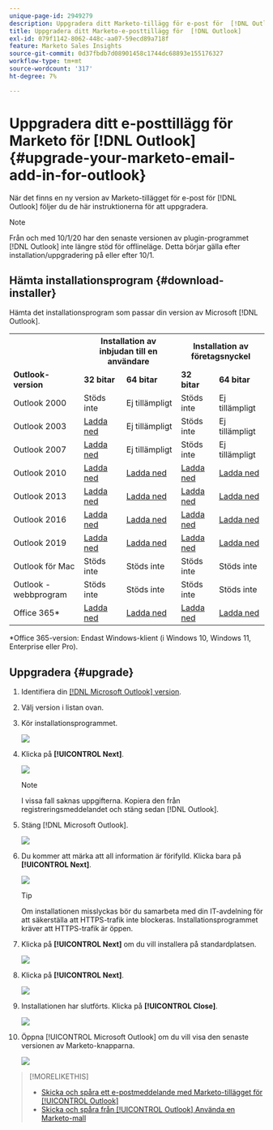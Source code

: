 ```yaml
---
unique-page-id: 2949279
description: Uppgradera ditt Marketo-tillägg för e-post för  [!DNL Outlook] - Marketo Docs - produktdokumentation
title: Uppgradera ditt Marketo-e-posttillägg för  [!DNL Outlook]
exl-id: 079f1142-8062-448c-aa07-59ecd89a718f
feature: Marketo Sales Insights
source-git-commit: 0d37fbdb7d08901458c1744dc68893e155176327
workflow-type: tm+mt
source-wordcount: '317'
ht-degree: 7%

---
```


# Uppgradera ditt e-posttillägg för Marketo för [!DNL Outlook] {#upgrade-your-marketo-email-add-in-for-outlook}

När det finns en ny version av Marketo-tillägget för e-post för [!DNL Outlook] följer du de här instruktionerna för att uppgradera.

>[!NOTE]
>
>Från och med 10/1/20 har den senaste versionen av plugin-programmet [!DNL Outlook] inte längre stöd för offlineläge. Detta börjar gälla efter installation/uppgradering på eller efter 10/1.

## Hämta installationsprogram {#download-installer}

Hämta det installationsprogram som passar din version av Microsoft [!DNL Outlook].

<table> 
 <colgroup> 
  <col> 
  <col> 
  <col> 
  <col> 
  <col> 
 </colgroup> 
 <tbody> 
  <tr> 
   <th><br></th> 
   <th colspan="2">Installation av inbjudan till en användare</th> 
   <th colspan="2">Installation av företagsnyckel</th> 
  </tr> 
  <tr> 
   <td><strong><span class="dnl">Outlook</span>-version</strong></td> 
   <td><strong>32 bitar</strong></td> 
   <td><strong>64 bitar</strong></td> 
   <td><strong>32 bitar</strong></td> 
   <td><strong>64 bitar</strong></td> 
  </tr> 
  <tr> 
   <td><span class="dnl">Outlook</span> 2000</td> 
   <td>Stöds inte</td> 
   <td>Ej tillämpligt</td> 
   <td>Stöds inte</td> 
   <td>Ej tillämpligt</td> 
  </tr> 
  <tr> 
   <td><span class="dnl">Outlook 2003</span></td> 
   <td><a href="https://munchkin.marketo.net/MarketoAddInSetup32.msi" rel="nofollow">Ladda ned</a></td> 
   <td>Ej tillämpligt</td> 
   <td>Stöds inte</td> 
   <td>Ej tillämpligt</td> 
  </tr> 
  <tr> 
   <td><span class="dnl">Outlook</span> 2007</td> 
   <td><a href="https://munchkin.marketo.net/MarketoAddInSetup32.msi" rel="nofollow">Ladda ned</a></td> 
   <td>Ej tillämpligt</td> 
   <td>Stöds inte</td> 
   <td>Ej tillämpligt</td> 
  </tr> 
  <tr> 
   <td><span class="dnl">Outlook</span> 2010</td> 
   <td><a href="https://munchkin.marketo.net/MarketoAddInSetup32.msi" rel="nofollow">Ladda ned</a></td> 
   <td><a href="https://munchkin.marketo.net/MarketoAddInSetup64.msi" rel="nofollow">Ladda ned</a></td> 
   <td><a href="https://munchkin.marketo.net/MarketoAddInSetup32.msi" rel="nofollow">Ladda ned</a></td> 
   <td><a href="https://munchkin.marketo.net/MarketoAddInSetup64.msi" rel="nofollow">Ladda ned</a></td> 
  </tr> 
  <tr> 
   <td><span class="dnl">Outlook</span> 2013</td> 
   <td><a href="https://munchkin.marketo.net/MarketoAddInSetup32.msi" rel="nofollow">Ladda ned</a></td> 
   <td><a href="https://munchkin.marketo.net/MarketoAddInSetup64.msi" rel="nofollow">Ladda ned</a></td> 
   <td><a href="https://munchkin.marketo.net/MarketoAddInSetup32.msi" rel="nofollow">Ladda ned</a></td> 
   <td><a href="https://munchkin.marketo.net/MarketoAddInSetup64.msi" rel="nofollow">Ladda ned</a></td> 
  </tr> 
  <tr> 
   <td><span class="dnl">Outlook</span> 2016</td> 
   <td><a href="https://munchkin.marketo.net/MarketoAddInSetup32.msi" rel="nofollow">Ladda ned</a></td> 
   <td><a href="https://munchkin.marketo.net/MarketoAddInSetup64.msi" rel="nofollow">Ladda ned</a></td> 
   <td><a href="https://munchkin.marketo.net/MarketoAddInSetup32.msi" rel="nofollow">Ladda ned</a></td> 
   <td><a href="https://munchkin.marketo.net/MarketoAddInSetup64.msi" rel="nofollow">Ladda ned</a></td> 
  </tr> 
  <tr> 
   <td colspan="1"><span class="dnl">Outlook</span> 2019</td> 
   <td colspan="1"><a href="https://munchkin.marketo.net/MarketoAddInSetup32.msi" rel="nofollow">Ladda ned</a></td> 
   <td colspan="1"><a href="https://munchkin.marketo.net/MarketoAddInSetup64.msi" rel="nofollow">Ladda ned</a></td> 
   <td colspan="1"><a href="https://munchkin.marketo.net/MarketoAddInSetup32.msi" rel="nofollow">Ladda ned</a></td> 
   <td colspan="1"><a href="https://munchkin.marketo.net/MarketoAddInSetup64.msi" rel="nofollow">Ladda ned</a></td> 
  </tr> 
  <tr> 
   <td><span class="dnl">Outlook</span> för Mac</td> 
   <td>Stöds inte</td> 
   <td>Stöds inte</td> 
   <td>Stöds inte</td> 
   <td>Stöds inte</td> 
  </tr> 
  <tr> 
   <td colspan="1"><span class="dnl">Outlook</span> - webbprogram</td> 
   <td colspan="1">Stöds inte</td> 
   <td colspan="1">Stöds inte</td> 
   <td colspan="1">Stöds inte</td> 
   <td colspan="1">Stöds inte</td> 
  </tr> 
  <tr> 
   <td colspan="1"><span class="dnl">Office</span> 365*</td> 
   <td colspan="1"><a href="https://munchkin.marketo.net/MarketoAddInSetup32.msi" rel="nofollow">Ladda ned</a></td> 
   <td colspan="1"><a href="https://munchkin.marketo.net/MarketoAddInSetup64.msi" rel="nofollow">Ladda ned</a></td> 
   <td colspan="1"><a href="https://munchkin.marketo.net/MarketoAddInSetup32.msi" rel="nofollow">Ladda ned</a></td> 
   <td colspan="1"><a href="https://munchkin.marketo.net/MarketoAddInSetup64.msi" rel="nofollow">Ladda ned</a></td> 
  </tr> 
 </tbody> 
</table>

&#42;Office 365-version: Endast Windows-klient (i Windows 10, Windows 11, Enterprise eller Pro).

## Uppgradera {#upgrade}

1. Identifiera din [[!DNL Microsoft Outlook] version](https://support.microsoft.com/en-us/office/what-version-of-outlook-do-i-have-b3a9568c-edb5-42b9-9825-d48d82b2257c?ui=en-us&rs=en-us&ad=us).

1. Välj version i listan ovan.

1. Kör installationsprogrammet.

   ![](assets/image2014-9-23-16-3a53-3a56.png)

1. Klicka på **[!UICONTROL Next]**.

   ![](assets/image2014-9-23-16-3a54-3a8.png)

   >[!NOTE]
   >
   >I vissa fall saknas uppgifterna. Kopiera den från registreringsmeddelandet och stäng sedan [!DNL Outlook].

1. Stäng [!DNL Microsoft Outlook].

   ![](assets/ent-key-close-outlook-hand.png)

1. Du kommer att märka att all information är förifylld. Klicka bara på **[!UICONTROL Next]**.

   ![](assets/image2014-9-23-16-3a54-3a40.png)

   >[!TIP]
   >
   >Om installationen misslyckas bör du samarbeta med din IT-avdelning för att säkerställa att HTTPS-trafik inte blockeras. Installationsprogrammet kräver att HTTPS-trafik är öppen.

1. Klicka på **[!UICONTROL Next]** om du vill installera på standardplatsen.

   ![](assets/image2014-9-23-16-3a54-3a55.png)

1. Klicka på **[!UICONTROL Next]**.

   ![](assets/image2014-9-23-16-3a55-3a20.png)

1. Installationen har slutförts. Klicka på **[!UICONTROL Close]**.

   ![](assets/image2014-9-23-16-3a55-3a34.png)

1. Öppna [!UICONTROL Microsoft Outlook] om du vill visa den senaste versionen av Marketo-knapparna.

   ![](assets/image2016-8-24-15-3a47-3a38.png)

>[!MORELIKETHIS]
>
>* [Skicka och spåra ett e-postmeddelande med Marketo-tillägget för [!UICONTROL Outlook]](/help/marketo/product-docs/marketo-sales-insight/msi-outlook-plugin/send-and-track-an-email-with-the-email-add-in-for-outlook.md)
>* [Skicka och spåra från [!UICONTROL Outlook] Använda en Marketo-mall](/help/marketo/product-docs/marketo-sales-insight/msi-outlook-plugin/send-and-track-from-outlook-using-a-marketo-template.md)
